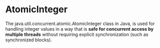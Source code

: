 # AtomicInteger

The java.util.concurrent.atomic.AtomicInteger class in Java, is used for handling integer values in a way that is **safe for concurrent access by multiple threads** without requiring explicit synchronization (such as synchronized blocks).
